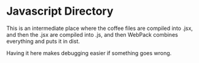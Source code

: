 # Javascript Directory

This is an intermediate place where the coffee files are compiled into .jsx, and then the
.jsx are compiled into .js, and then WebPack combines everything and puts it in dist.

Having it here makes debugging easier if something goes wrong.
